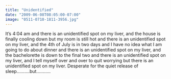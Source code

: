 ```yaml
---
title: "Unidentified"
date: "2009-06-08T08:05:00-07:00"
image: "0511-0710-1811-3956.jpg"
---
```


It’s 4:04 am and there is an unidentified spot on my liver, and the house is finally cooling down but my room is still hot and there is an unidentified spot on my liver, and the 4th of July is in two days and I have no idea what I am going to do about dinner and there is an unidentified spot on my liver, and the bachelorette is down to the final two and there is an unidentified spot on my liver, and I tell myself over and over to quit worrying but there is an unidentified spot on my liver. 
Desperate for the quiet release of sleep……….but………..